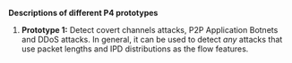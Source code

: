 **Descriptions of different P4 prototypes**

1. **Prototype 1:** Detect covert channels attacks, P2P Application Botnets and DDoS attacks. In general, it can be used to detect _any_ attacks that use packet lengths and IPD distributions as the flow features.

